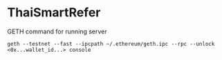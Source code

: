 # ThaiSmartRefer


GETH command for running server
```
geth --testnet --fast --ipcpath ~/.ethereum/geth.ipc --rpc --unlock <0x...wallet_id...> console
```
